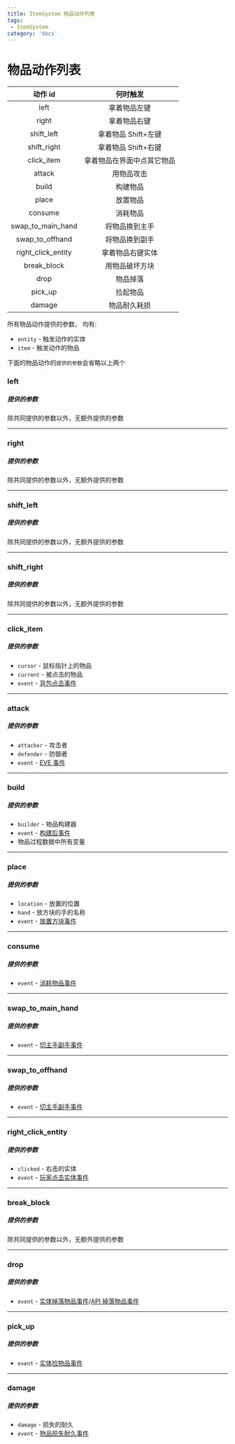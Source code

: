 ```yaml
---
title: ItemSystem 物品动作列表
tags:
 - ItemSystem
category: 'docs'
---
```


# 物品动作列表

|      动作 id       |          何时触发          |
| :----------------: | :------------------------: |
|        left        |        拿着物品左键        |
|       right        |        拿着物品右键        |
|     shift_left     |    拿着物品 Shift+左键     |
|    shift_right     |    拿着物品 Shift+右键     |
|     click_item     | 拿着物品在界面中点其它物品 |
|       attack       |         用物品攻击         |
|       build        |          构建物品          |
|       place        |          放置物品          |
|      consume       |          消耗物品          |
| swap_to_main_hand  |       将物品换到主手       |
|  swap_to_offhand   |       将物品换到副手       |
| right_click_entity |      拿着物品右键实体      |
|    break_block     |       用物品破坏方块       |
|        drop        |          物品掉落          |
|      pick_up       |          捡起物品          |
|       damage       |        物品耐久耗损        |

所有物品动作提供的参数，
均有:

- `entity` - 触发动作的实体
- `item` - 触发动作的物品

下面的物品动作的`提供的参数`会省略以上两个

### left

##### 提供的参数

除共同提供的参数以外，无额外提供的参数

---

### right

##### 提供的参数

除共同提供的参数以外，无额外提供的参数

---

### shift_left

##### 提供的参数

除共同提供的参数以外，无额外提供的参数

---

### shift_right

##### 提供的参数

除共同提供的参数以外，无额外提供的参数

---

### click_item

##### 提供的参数

- `cursor` - 鼠标指针上的物品
- `current` - 被点击的物品
- `event` - [背包点击事件](https://bukkit.windit.net/javadoc/org/bukkit/event/inventory/InventoryClickEvent.html)

---

### attack

##### 提供的参数

- `attacker` - 攻击者
- `defender` - 防御者
- `event` - [EVE 事件](https://bukkit.windit.net/javadoc/org/bukkit/event/entity/EntityDamageByEntityEvent.html)

---

### build

##### 提供的参数

- `builder` - 物品构建器
- `event` - [构建后事件](https://doc.skillw.com/itemsystem/com/skillw/itemsystem/api/event/ItemBuildEvent.After.html)
- 物品过程数据中所有变量

---

### place

##### 提供的参数

- `location` - 放置的位置
- `hand` - 放方块的手的名称
- `event` - [放置方块事件](https://bukkit.windit.net/javadoc/org/bukkit/event/block/BlockPlaceEvent.html)

---

### consume

##### 提供的参数

- `event` - [消耗物品事件](https://bukkit.windit.net/javadoc/org/bukkit/event/player/PlayerItemConsumeEvent.html)

---

### swap_to_main_hand

##### 提供的参数

- `event` - [切主手副手事件](https://bukkit.windit.net/javadoc/org/bukkit/event/player/PlayerSwapHandItemsEvent.html)

---

### swap_to_offhand

##### 提供的参数

- `event` - [切主手副手事件](https://bukkit.windit.net/javadoc/org/bukkit/event/player/PlayerSwapHandItemsEvent.html)

---

### right_click_entity

##### 提供的参数

- `clicked` - 右击的实体
- `event` - [玩家点击实体事件](https://bukkit.windit.net/javadoc/org/bukkit/event/player/PlayerInteractAtEntityEvent.html)

---

### break_block

##### 提供的参数

除共同提供的参数以外，无额外提供的参数

---

### drop

##### 提供的参数

- `event` - [实体掉落物品事件](https://bukkit.windit.net/javadoc/org/bukkit/event/entity/EntityDropItemEvent.html)/[API 掉落物品事件](https://doc.skillw.com/itemsystem/com/skillw/itemsystem/api/event/ItemDropEvent.html)

---

### pick_up

##### 提供的参数

- `event` - [实体捡物品事件](https://bukkit.windit.net/javadoc/org/bukkit/event/entity/EntityPickupItemEvent.html)

---

### damage

##### 提供的参数

- `damage` - 损失的耐久
- `event` - [物品损失耐久事件](https://bukkit.windit.net/javadoc/org/bukkit/event/player/PlayerItemDamageEvent.html)
